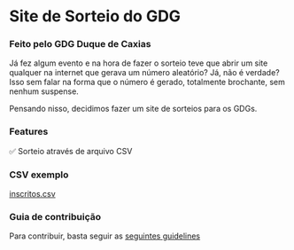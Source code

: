Site de Sorteio do GDG
============

### Feito pelo GDG Duque de Caxias
Já fez algum evento e na hora de fazer o sorteio teve que abrir um site qualquer na internet que gerava um número aleatório? Já, não é verdade? Isso sem falar na forma que o número é gerado, totalmente brochante, sem nenhum suspense.

Pensando nisso, decidimos fazer um site de sorteios para os GDGs.

### Features

:white_check_mark: Sorteio através de arquivo CSV


### CSV exemplo
[inscritos.csv](/inscritos.csv)


### Guia de contribuição 
Para contribuir, basta seguir as [seguintes guidelines](/CONTRIBUICAO.MD)

